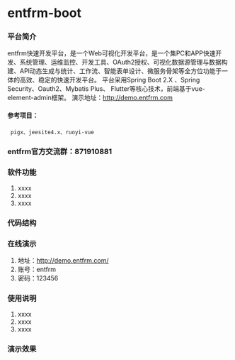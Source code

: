 # entfrm-boot

### 平台简介
entfrm快速开发平台，是一个Web可视化开发平台，是一个集PC和APP快速开发、系统管理、运维监控、开发工具、OAuth2授权、可视化数据源管理与数据构建、API动态生成与统计、工作流、智能表单设计、微服务骨架等全方位功能于一体的高效、稳定的快速开发平台。
平台采用Spring Boot 2.X 、Spring Security、Oauth2、Mybatis Plus、 Flutter等核心技术，前端基于vue-element-admin框架。 演示地址：http://demo.entfrm.com
#### 参考项目：
     pigx、jeesite4.x、ruoyi-vue
###  entfrm官方交流群：871910881
### 软件功能
1. xxxx
2. xxxx
3. xxxx

### 代码结构

### 在线演示

1. 地址：<http://demo.entfrm.com/>
2. 账号：entfrm
3. 密码：123456

### 使用说明

1. xxxx
2. xxxx
3. xxxx

### 演示效果

